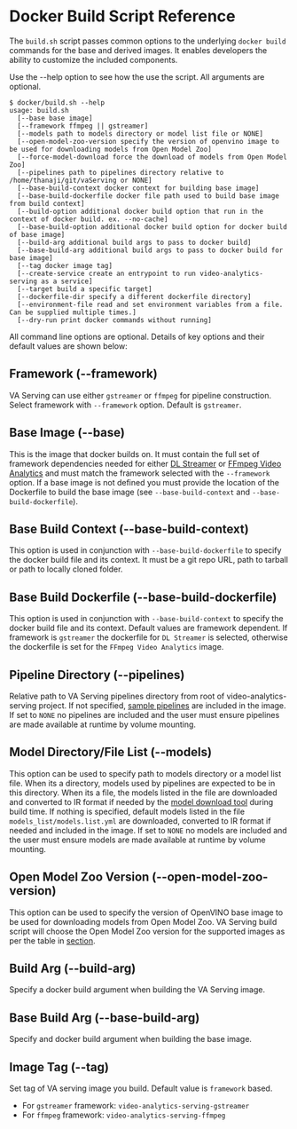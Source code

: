 # Docker Build Script Reference
The `build.sh` script passes common options to the underlying `docker build` commands for the base and derived images. It enables developers the ability to customize the included components.

Use the --help option to see how the use the script. All arguments are optional.

```
$ docker/build.sh --help
usage: build.sh
  [--base base image]
  [--framework ffmpeg || gstreamer]
  [--models path to models directory or model list file or NONE]
  [--open-model-zoo-version specify the version of openvino image to be used for downloading models from Open Model Zoo]
  [--force-model-download force the download of models from Open Model Zoo]
  [--pipelines path to pipelines directory relative to /home/thanaji/git/vaServing or NONE]
  [--base-build-context docker context for building base image]
  [--base-build-dockerfile docker file path used to build base image from build context]
  [--build-option additional docker build option that run in the context of docker build. ex. --no-cache]
  [--base-build-option additional docker build option for docker build of base image]
  [--build-arg additional build args to pass to docker build]
  [--base-build-arg additional build args to pass to docker build for base image]
  [--tag docker image tag]
  [--create-service create an entrypoint to run video-analytics-serving as a service]
  [--target build a specific target]
  [--dockerfile-dir specify a different dockerfile directory]
  [--environment-file read and set environment variables from a file. Can be supplied multiple times.]
  [--dry-run print docker commands without running]
```
All command line options are optional. Details of key options and their default values are shown below: 
## Framework (--framework)
VA Serving can use either `gstreamer` or `ffmpeg` for pipeline construction. Select framework with `--framework` option. Default is `gstreamer`.

## Base Image (--base)
This is the image that docker builds on. It must contain the full set of framework dependencies needed for either [DL Streamer](https://github.com/opencv/gst-video-analytics) or [FFmpeg Video Analytics](https://github.com/VCDP/FFmpeg-patch) and must match the framework selected with the `--framework` option. If a base image is not defined you must provide the location of the Dockerfile to build the base image (see `--base-build-context` and `--base-build-dockerfile`).

## Base Build Context (--base-build-context)
This option is used in conjunction with `--base-build-dockerfile` to specify the docker build file and its context. It must be a git repo URL, path to tarball or path to locally cloned folder. 

## Base Build Dockerfile (--base-build-dockerfile)
This option is used in conjunction with `--base-build-context` to specify the docker build file and its context. Default values are framework dependent. If framework is `gstreamer` the dockerfile for `DL Streamer` is selected, otherwise the dockerfile is set for the `FFmpeg Video Analytics` image.

## Pipeline Directory (--pipelines)
Relative path to VA Serving pipelines directory from root of video-analytics-serving project. If not specified, [sample pipelines](../pipelines/gstreamer) are included in the image. If set to `NONE` no pipelines are included and the user must ensure pipelines are made available at runtime by volume mounting.

## Model Directory/File List (--models)
This option can be used to specify path to models directory or a model list file. When its a directory, models used by pipelines are expected to be in this directory. When its a file, the models listed in the file are downloaded and converted to IR format if needed by the [model download tool](../tools/model_downloader/README.md) during build time. If nothing is specified, default models listed in the file `models_list/models.list.yml` are downloaded, converted to IR format if needed and included in the image. If set to `NONE` no models are included and the user must ensure models are made available at runtime by volume mounting.

## Open Model Zoo Version (--open-model-zoo-version)
This option can be used to specify the version of OpenVINO base image to be used for downloading models from Open Model Zoo. VA Serving build script will choose the Open Model Zoo version for the supported images as per the table in [section](building_video_analytics_serving.md#supported-base-images).

## Build Arg (--build-arg)
Specify a docker build argument when building the VA Serving image.

## Base Build Arg (--base-build-arg)
Specify and docker build argument when building the base image.

## Image Tag (--tag)
Set tag of VA serving image you build. Default value is `framework` based.
* For `gstreamer` framework: `video-analytics-serving-gstreamer`
* For `ffmpeg` framework: `video-analytics-serving-ffmpeg`

